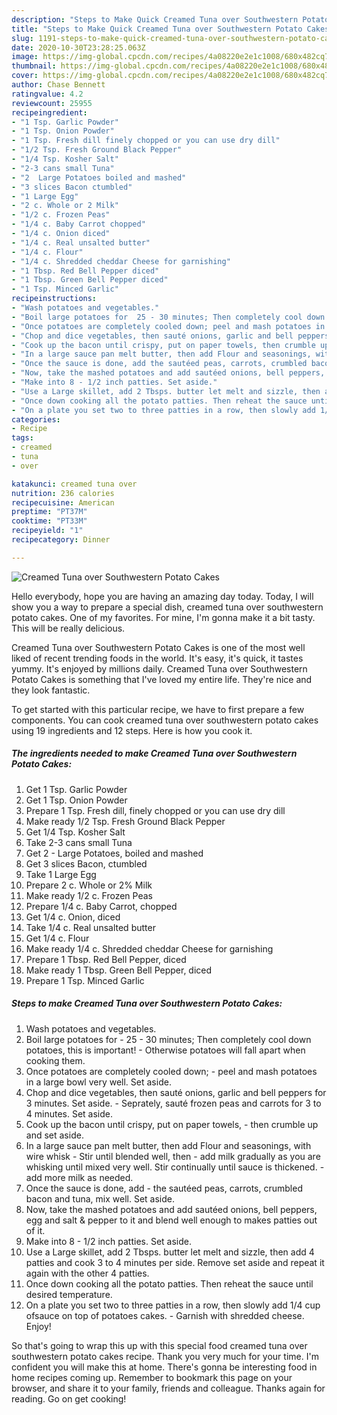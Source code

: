 ```yaml
---
description: "Steps to Make Quick Creamed Tuna over Southwestern Potato Cakes"
title: "Steps to Make Quick Creamed Tuna over Southwestern Potato Cakes"
slug: 1191-steps-to-make-quick-creamed-tuna-over-southwestern-potato-cakes
date: 2020-10-30T23:28:25.063Z
image: https://img-global.cpcdn.com/recipes/4a08220e2e1c1008/680x482cq70/creamed-tuna-over-southwestern-potato-cakes-recipe-main-photo.jpg
thumbnail: https://img-global.cpcdn.com/recipes/4a08220e2e1c1008/680x482cq70/creamed-tuna-over-southwestern-potato-cakes-recipe-main-photo.jpg
cover: https://img-global.cpcdn.com/recipes/4a08220e2e1c1008/680x482cq70/creamed-tuna-over-southwestern-potato-cakes-recipe-main-photo.jpg
author: Chase Bennett
ratingvalue: 4.2
reviewcount: 25955
recipeingredient:
- "1 Tsp. Garlic Powder"
- "1 Tsp. Onion Powder"
- "1 Tsp. Fresh dill finely chopped or you can use dry dill"
- "1/2 Tsp. Fresh Ground Black Pepper"
- "1/4 Tsp. Kosher Salt"
- "2-3 cans small Tuna"
- "2  Large Potatoes boiled and mashed"
- "3 slices Bacon ctumbled"
- "1 Large Egg"
- "2 c. Whole or 2 Milk"
- "1/2 c. Frozen Peas"
- "1/4 c. Baby Carrot chopped"
- "1/4 c. Onion diced"
- "1/4 c. Real unsalted butter"
- "1/4 c. Flour"
- "1/4 c. Shredded cheddar Cheese for garnishing"
- "1 Tbsp. Red Bell Pepper diced"
- "1 Tbsp. Green Bell Pepper diced"
- "1 Tsp. Minced Garlic"
recipeinstructions:
- "Wash potatoes and vegetables."
- "Boil large potatoes for  25 - 30 minutes; Then completely cool down potatoes, this is important! Otherwise potatoes will fall apart when cooking them."
- "Once potatoes are completely cooled down; peel and mash potatoes in a large bowl very well. Set aside."
- "Chop and dice vegetables, then sauté onions, garlic and bell peppers for 3 minutes. Set aside. Seprately, sauté frozen peas and carrots for 3 to 4 minutes. Set aside."
- "Cook up the bacon until crispy, put on paper towels, then crumble up and set aside."
- "In a large sauce pan melt butter, then add Flour and seasonings, with wire whisk Stir until blended well, then add milk gradually as you are whisking until mixed very well. Stir continually until sauce is thickened. add more milk as needed."
- "Once the sauce is done, add the sautéed peas, carrots, crumbled bacon and tuna, mix well. Set aside."
- "Now, take the mashed potatoes and add sautéed onions, bell peppers, egg and salt &amp; pepper to it and blend well enough to makes patties out of it."
- "Make into 8 - 1/2 inch patties. Set aside."
- "Use a Large skillet, add 2 Tbsps. butter let melt and sizzle, then add 4 patties and cook 3 to 4 minutes per side. Remove set aside and repeat it again with the other 4 patties."
- "Once down cooking all the potato patties. Then reheat the sauce until desired temperature."
- "On a plate you set two to three patties in a row, then slowly add 1/4 cup ofsauce on top of potatoes cakes. Garnish with shredded cheese. Enjoy!"
categories:
- Recipe
tags:
- creamed
- tuna
- over

katakunci: creamed tuna over 
nutrition: 236 calories
recipecuisine: American
preptime: "PT37M"
cooktime: "PT33M"
recipeyield: "1"
recipecategory: Dinner

---
```



![Creamed Tuna over Southwestern Potato Cakes](https://img-global.cpcdn.com/recipes/4a08220e2e1c1008/680x482cq70/creamed-tuna-over-southwestern-potato-cakes-recipe-main-photo.jpg)

Hello everybody, hope you are having an amazing day today. Today, I will show you a way to prepare a special dish, creamed tuna over southwestern potato cakes. One of my favorites. For mine, I'm gonna make it a bit tasty. This will be really delicious.

Creamed Tuna over Southwestern Potato Cakes is one of the most well liked of recent trending foods in the world. It's easy, it's quick, it tastes yummy. It's enjoyed by millions daily. Creamed Tuna over Southwestern Potato Cakes is something that I've loved my entire life. They're nice and they look fantastic.




To get started with this particular recipe, we have to first prepare a few components. You can cook creamed tuna over southwestern potato cakes using 19 ingredients and 12 steps. Here is how you cook it.

<!--inarticleads1-->

##### The ingredients needed to make Creamed Tuna over Southwestern Potato Cakes:

1. Get 1 Tsp. Garlic Powder
1. Get 1 Tsp. Onion Powder
1. Prepare 1 Tsp. Fresh dill, finely chopped or you can use dry dill
1. Make ready 1/2 Tsp. Fresh Ground Black Pepper
1. Get 1/4 Tsp. Kosher Salt
1. Take 2-3 cans small Tuna
1. Get 2 - Large Potatoes, boiled and mashed
1. Get 3 slices Bacon, ctumbled
1. Take 1 Large Egg
1. Prepare 2 c. Whole or 2% Milk
1. Make ready 1/2 c. Frozen Peas
1. Prepare 1/4 c. Baby Carrot, chopped
1. Get 1/4 c. Onion, diced
1. Take 1/4 c. Real unsalted butter
1. Get 1/4 c. Flour
1. Make ready 1/4 c. Shredded cheddar Cheese for garnishing
1. Prepare 1 Tbsp. Red Bell Pepper, diced
1. Make ready 1 Tbsp. Green Bell Pepper, diced
1. Prepare 1 Tsp. Minced Garlic




<!--inarticleads2-->

##### Steps to make Creamed Tuna over Southwestern Potato Cakes:

1. Wash potatoes and vegetables.
1. Boil large potatoes for  - 25 - 30 minutes; Then completely cool down potatoes, this is important! - Otherwise potatoes will fall apart when cooking them.
1. Once potatoes are completely cooled down; - peel and mash potatoes in a large bowl very well. Set aside.
1. Chop and dice vegetables, then sauté onions, garlic and bell peppers for 3 minutes. Set aside. - Seprately, sauté frozen peas and carrots for 3 to 4 minutes. Set aside.
1. Cook up the bacon until crispy, put on paper towels, - then crumble up and set aside.
1. In a large sauce pan melt butter, then add Flour and seasonings, with wire whisk - Stir until blended well, then - add milk gradually as you are whisking until mixed very well. Stir continually until sauce is thickened. - add more milk as needed.
1. Once the sauce is done, add - the sautéed peas, carrots, crumbled bacon and tuna, mix well. Set aside.
1. Now, take the mashed potatoes and add sautéed onions, bell peppers, egg and salt &amp; pepper to it and blend well enough to makes patties out of it.
1. Make into 8 - 1/2 inch patties. Set aside.
1. Use a Large skillet, add 2 Tbsps. butter let melt and sizzle, then add 4 patties and cook 3 to 4 minutes per side. Remove set aside and repeat it again with the other 4 patties.
1. Once down cooking all the potato patties. Then reheat the sauce until desired temperature.
1. On a plate you set two to three patties in a row, then slowly add 1/4 cup ofsauce on top of potatoes cakes. - Garnish with shredded cheese. Enjoy!




So that's going to wrap this up with this special food creamed tuna over southwestern potato cakes recipe. Thank you very much for your time. I'm confident you will make this at home. There's gonna be interesting food in home recipes coming up. Remember to bookmark this page on your browser, and share it to your family, friends and colleague. Thanks again for reading. Go on get cooking!
